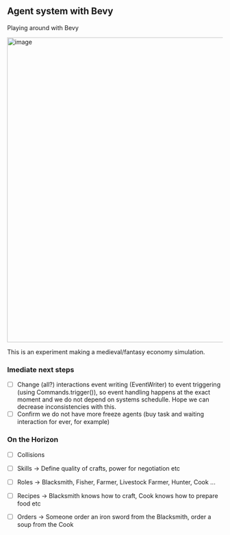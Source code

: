 ## Agent system with Bevy

Playing around with Bevy

<img width="1009" height="712" alt="image" src="https://github.com/user-attachments/assets/bf0812c2-9323-4e53-8ad8-000613f6a4e0" />

This is an experiment making a medieval/fantasy economy simulation.

### Imediate next steps

- [ ] Change (all?) interactions event writing (EventWriter) to event triggering (using Commands.trigger()), 
so event handling happens at the exact moment and we do not depend on systems schedulle. 
Hope we can decrease inconsistencies with this.
- [ ] Confirm we do not have more freeze agents (buy task and waiting interaction for ever, for example)

### On the Horizon

- [ ] Collisions
- [ ] Skills -> Define quality of crafts, power for negotiation etc
- [ ] Roles -> Blacksmith, Fisher, Farmer, Livestock Farmer, Hunter, Cook ...
- [ ] Recipes -> Blacksmith knows how to craft, Cook knows how to prepare food etc
- [ ] Orders -> Someone order an iron sword from the Blacksmith, order a soup from the Cook


